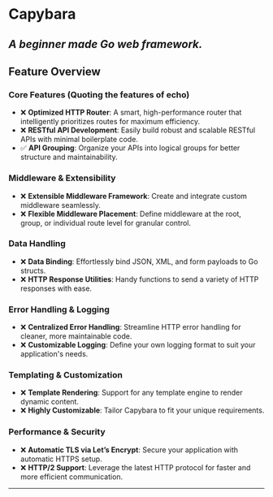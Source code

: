 # ​**Capybara**  
*A beginner made Go web framework.*  
---

## ​**Feature Overview**  

### ​**Core Features (Quoting the features of echo)**  
- ❌ **Optimized HTTP Router**: A smart, high-performance router that intelligently prioritizes routes for maximum efficiency.  
- ❌ ​**RESTful API Development**: Easily build robust and scalable RESTful APIs with minimal boilerplate code.  
- ✅ ​**API Grouping**: Organize your APIs into logical groups for better structure and maintainability.  

### ​**Middleware & Extensibility**  
- ❌ ​**Extensible Middleware Framework**: Create and integrate custom middleware seamlessly.  
- ❌ ​**Flexible Middleware Placement**: Define middleware at the root, group, or individual route level for granular control.  

### ​**Data Handling**  
- ❌ ​**Data Binding**: Effortlessly bind JSON, XML, and form payloads to Go structs.  
- ❌ ​**HTTP Response Utilities**: Handy functions to send a variety of HTTP responses with ease.  

### ​**Error Handling & Logging**  
- ❌ ​**Centralized Error Handling**: Streamline HTTP error handling for cleaner, more maintainable code.  
- ❌ ​**Customizable Logging**: Define your own logging format to suit your application's needs.  

### ​**Templating & Customization**  
- ❌ ​**Template Rendering**: Support for any template engine to render dynamic content.  
- ❌ ​**Highly Customizable**: Tailor Capybara to fit your unique requirements.  

### ​**Performance & Security**  
- ❌ ​**Automatic TLS via Let’s Encrypt**: Secure your application with automatic HTTPS setup.  
- ❌ ​**HTTP/2 Support**: Leverage the latest HTTP protocol for faster and more efficient communication.  

---

